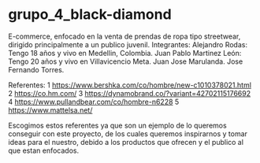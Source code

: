 # grupo_4_black-diamond
E-commerce, enfocado en la venta de prendas de ropa tipo streetwear, dirigido principalmente a un publico juvenil.
Integrantes:
Alejandro Rodas: Tengo 18 años y vivo en Medellin, Colombia.
Juan Pablo Martinez León: Tengo 20 años y vivo en Villavicencio Meta.
Juan Jose Marulanda.
Jose Fernando Torres.

Referentes:
1 https://www.bershka.com/co/hombre/new-c1010378021.html
2 https://co.hm.com/
3 https://dynamobrand.co/?variant=42702115176692
4 https://www.pullandbear.com/co/hombre-n6228
5 https://www.mattelsa.net/

Escogimos estos referentes ya que son un ejemplo de lo queremos conseguir con este proyecto, de los cuales queremos inspirarnos y tomar ideas para el nuestro, debido a los productos que ofrecen y el publico al que estan enfocados.
